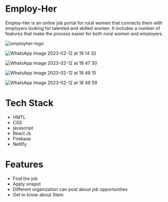 # Employ-Her
Employ-Her is an online job portal for rural women that connects them with employers looking for talented and skilled women. It includes a number of features that make the process easier for both rural women and employers.

![employher-logo](https://user-images.githubusercontent.com/85976870/218314551-cc167347-d93b-44f1-823d-db2b3a9cfa89.jpeg)

![WhatsApp Image 2023-02-12 at 19 14 32](https://user-images.githubusercontent.com/85976870/218314746-b87c0f9a-68e9-4af7-b8ea-2d34aad993f9.jpeg)

![WhatsApp Image 2023-02-12 at 18 47 30](https://user-images.githubusercontent.com/85976870/218313543-6e807327-b9a1-44b9-945c-2c9b89996dbd.jpeg)

![WhatsApp Image 2023-02-12 at 18 49 15](https://user-images.githubusercontent.com/85976870/218314266-eafaad3f-12aa-4b9b-9b78-41304c869149.jpeg)

![WhatsApp Image 2023-02-12 at 18 49 59](https://user-images.githubusercontent.com/85976870/218314284-1b3497a4-e50a-4216-aab5-3e7d528ee123.jpeg)

#  Tech Stack 
 - HMTL
 - CSS
 - javascript
 - React Js
 - Firebase
 - Netlify

#  Features
 - Find the job
 - Apply onspot
 - Different organization can post about job opportunities.
 - Get to know about Stem.
